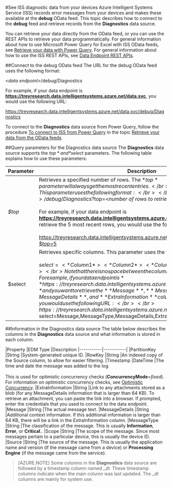 <properties title="See ISS diagnostic data from your devices" pageTitle="See ISS diagnostic data from your devices" description="Learn how to use the debug OData feed in ISS to retrieve error messages from your devices." metaKeywords="Intelligent Systems,ISS,IoT,diagnostic,debug,error,OData" services="intelligent-systems" solutions="" documentationCenter="" authors="jdecker" manager="alanth" videoId="" scriptId="" />

<tags ms.service="intelligent-systems" ms.devlang="na" ms.topic="article" ms.tgt_pltfrm="na" ms.workload="tbd" ms.date="11/13/2014" ms.author="jdecker" ms.prod="azure"> 

#See ISS diagnostic data from your devices
Azure Intelligent Systems Service (ISS) records error messages from your devices and makes these available at the **debug** OData feed. This topic describes how to connect to the **debug** feed and retrieve records from the **Diagnostics** data source.   

You can retrieve your data directly from the OData feed, or you can use the REST APIs to retrieve your data programmatically. For general information about how to use Microsoft Power Query for Excel with ISS OData feeds, see [Retrieve your data with Power Query](./iss-retrieve-odata-feed.md). For general information about how to use the ISS REST APIs, see [Data Endpoint REST APIs]().  

##Connect to the debug OData feed
The URL for the debug OData feed uses the following format:  

<*data endpoint*>/debug/Diagnostics  

For example, if your data endpoint is **https://treyresearch.data.intelligentsystems.azure.net/data.svc**, you would use the following URL:

https://treyresearch.data.intelligentsystems.azure.net/data.svc/debug/Diagnostics

To connect to the **Diagnostics** data source from Power Query, follow the procedure [To connect to ISS from Power Query](./iss-retrieve-odata-feed.md) in the topic [Retrieve your data from the OData feeds](./iss-retrieve-odata-feed.md).   

##Query parameters for the Diagnostics data source
The **Diagnostics** data source supports the *$top* and *$select* parameters. The following table explains how to use these parameters:

|Parameter 	|Description 
|-----------|-----------
|*$top*	|Retrieves a specified number of rows. The *$top* parameter will always get the most recent entries.</br></br>This parameter uses the following format:</br></br><*data endpoint*>/debug/Diagnostics?$top=<*number of rows to retrieve*></br></br>For example, if your data endpoint is **https://treyresearch.data.intelligentsystems.azure.net/data.svc** and you want to retrieve the 5 most recent rows, you would use the following URL:</br></br>https://treyresearch.data.intelligentsystems.azure.net/data.svc/debug/Diagnostics?$top=5
|$select	|Retrieves specific columns. This parameter uses the following format:</br></br>$select=<*Column 1*><*Column 2*><*Column 3*><*Column n*></br></br>Note that there is no space between the column names.</br></br>For example, if your data endpoint is **https://treyresearch.data.intelligentsystems.azure.net/data.svc** and you want to retrieve the **Message**, **MessageType**, **MessageDetails**, and **ExtraInformation** columns, you would use the following URL:</br></br>https://treyresearch.data.intelligentsystems.azure.net/data.svc/debug/Diagnostics?$select=Message,MessageType,MessageDetails,ExtraInformation


##Information in the Diagnostics data source
The table below describes the columns in the **Diagnostics** data source and what information is stored in each column. 

|Property	|EDM Type	|Description
|-----------|-----------|
|PartitionKey	|String	|System-generated unique ID.
|RowKey	|String	|An indexed copy of the Source column, to allow for easier filtering.
|Timestamp	|DateTime	|The time and date the message was added to the log.</br></br>This is used for optimistic concurrency checks (**ConcurrencyMode**=*fixed*). For information on optimistic concurrency checks, see [Optimistic Concurrency](http://go.microsoft.com/fwlink/p/?LinkId=403783).
|ExtraInformation	|String	|Link to any attachments stored as a blob (for any MessageDetails information that is larger than 64 KB). To retrieve an attachment, you can paste the link into a browser. If prompted, enter the credentials that you used to connect to the data endpoint.
|Message	|String	|The actual message text.
|MessageDetails	|String	|Additional context information. If this additional information is larger than 64 KB, there will be a link in the ExtraInformation column.
|MessageType	|String	|The classification of the message. This is usually **Information**, **Error**, or **Critical**..
|Scope	|String	|The scope of the message. Since most messages pertain to a particular device, this is usually the device ID.
|Source	|String	|The source of the message. This is usually the application name and version (if the message came from a device) or **Processing Engine** (if the message came from the service).
 
>[AZURE.NOTE] Some columns in the **Diagnostics** data source are followed by a timestamp column named *<Column name>_dt*. These timestamp columns indicate when the main column was last updated. The *<Column name>_dt* columns are mainly for system use. 
